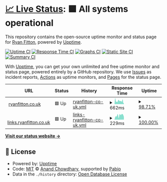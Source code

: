 # [📈 Live Status](https://status.ryanfitton.co.uk): <!--live status--> **🟩 All systems operational**

This repository contains the open-source uptime monitor and status page for [Ryan Fitton](https://ryanfitton.co.uk), powered by [Upptime](https://github.com/upptime/upptime).

[![Uptime CI](https://github.com/ryanfitton/upptime/workflows/Uptime%20CI/badge.svg)](https://github.com/ryanfitton/upptime/actions?query=workflow%3A%22Uptime+CI%22)
[![Response Time CI](https://github.com/ryanfitton/upptime/workflows/Response%20Time%20CI/badge.svg)](https://github.com/ryanfitton/upptime/actions?query=workflow%3A%22Response+Time+CI%22)
[![Graphs CI](https://github.com/ryanfitton/upptime/workflows/Graphs%20CI/badge.svg)](https://github.com/ryanfitton/upptime/actions?query=workflow%3A%22Graphs+CI%22)
[![Static Site CI](https://github.com/ryanfitton/upptime/workflows/Static%20Site%20CI/badge.svg)](https://github.com/ryanfitton/upptime/actions?query=workflow%3A%22Static+Site+CI%22)
[![Summary CI](https://github.com/ryanfitton/upptime/workflows/Summary%20CI/badge.svg)](https://github.com/ryanfitton/upptime/actions?query=workflow%3A%22Summary+CI%22)

With [Upptime](https://upptime.js.org), you can get your own unlimited and free uptime monitor and status page, powered entirely by a GitHub repository. We use [Issues](https://github.com/ryanfitton/upptime/issues) as incident reports, [Actions](https://github.com/ryanfitton/upptime/actions) as uptime monitors, and [Pages](https://status.ryanfitton.co.uk) for the status page.

<!--start: status pages-->
<!-- This summary is generated by Upptime (https://github.com/upptime/upptime) -->
<!-- Do not edit this manually, your changes will be overwritten -->
<!-- prettier-ignore -->
| URL | Status | History | Response Time | Uptime |
| --- | ------ | ------- | ------------- | ------ |
| <img alt="" src="https://icons.duckduckgo.com/ip3/ryanfitton.co.uk.ico" height="13"> [ryanfitton.co.uk](https://ryanfitton.co.uk) | 🟩 Up | [ryanfitton-co-uk.yml](https://github.com/ryanfitton/upptime/commits/HEAD/history/ryanfitton-co-uk.yml) | <details><summary><img alt="Response time graph" src="./graphs/ryanfitton-co-uk/response-time-week.png" height="20"> 662ms</summary><br><a href="https://status.ryanfitton.co.uk/history/ryanfitton-co-uk"><img alt="Response time 689" src="https://img.shields.io/endpoint?url=https%3A%2F%2Fraw.githubusercontent.com%2Fryanfitton%2Fupptime%2FHEAD%2Fapi%2Fryanfitton-co-uk%2Fresponse-time.json"></a><br><a href="https://status.ryanfitton.co.uk/history/ryanfitton-co-uk"><img alt="24-hour response time 228" src="https://img.shields.io/endpoint?url=https%3A%2F%2Fraw.githubusercontent.com%2Fryanfitton%2Fupptime%2FHEAD%2Fapi%2Fryanfitton-co-uk%2Fresponse-time-day.json"></a><br><a href="https://status.ryanfitton.co.uk/history/ryanfitton-co-uk"><img alt="7-day response time 662" src="https://img.shields.io/endpoint?url=https%3A%2F%2Fraw.githubusercontent.com%2Fryanfitton%2Fupptime%2FHEAD%2Fapi%2Fryanfitton-co-uk%2Fresponse-time-week.json"></a><br><a href="https://status.ryanfitton.co.uk/history/ryanfitton-co-uk"><img alt="30-day response time 721" src="https://img.shields.io/endpoint?url=https%3A%2F%2Fraw.githubusercontent.com%2Fryanfitton%2Fupptime%2FHEAD%2Fapi%2Fryanfitton-co-uk%2Fresponse-time-month.json"></a><br><a href="https://status.ryanfitton.co.uk/history/ryanfitton-co-uk"><img alt="1-year response time 689" src="https://img.shields.io/endpoint?url=https%3A%2F%2Fraw.githubusercontent.com%2Fryanfitton%2Fupptime%2FHEAD%2Fapi%2Fryanfitton-co-uk%2Fresponse-time-year.json"></a></details> | <details><summary><a href="https://status.ryanfitton.co.uk/history/ryanfitton-co-uk">98.71%</a></summary><a href="https://status.ryanfitton.co.uk/history/ryanfitton-co-uk"><img alt="All-time uptime 99.63%" src="https://img.shields.io/endpoint?url=https%3A%2F%2Fraw.githubusercontent.com%2Fryanfitton%2Fupptime%2FHEAD%2Fapi%2Fryanfitton-co-uk%2Fuptime.json"></a><br><a href="https://status.ryanfitton.co.uk/history/ryanfitton-co-uk"><img alt="24-hour uptime 96.95%" src="https://img.shields.io/endpoint?url=https%3A%2F%2Fraw.githubusercontent.com%2Fryanfitton%2Fupptime%2FHEAD%2Fapi%2Fryanfitton-co-uk%2Fuptime-day.json"></a><br><a href="https://status.ryanfitton.co.uk/history/ryanfitton-co-uk"><img alt="7-day uptime 98.71%" src="https://img.shields.io/endpoint?url=https%3A%2F%2Fraw.githubusercontent.com%2Fryanfitton%2Fupptime%2FHEAD%2Fapi%2Fryanfitton-co-uk%2Fuptime-week.json"></a><br><a href="https://status.ryanfitton.co.uk/history/ryanfitton-co-uk"><img alt="30-day uptime 99.62%" src="https://img.shields.io/endpoint?url=https%3A%2F%2Fraw.githubusercontent.com%2Fryanfitton%2Fupptime%2FHEAD%2Fapi%2Fryanfitton-co-uk%2Fuptime-month.json"></a><br><a href="https://status.ryanfitton.co.uk/history/ryanfitton-co-uk"><img alt="1-year uptime 99.63%" src="https://img.shields.io/endpoint?url=https%3A%2F%2Fraw.githubusercontent.com%2Fryanfitton%2Fupptime%2FHEAD%2Fapi%2Fryanfitton-co-uk%2Fuptime-year.json"></a></details>
| <img alt="" src="https://icons.duckduckgo.com/ip3/links.ryanfitton.co.uk.ico" height="13"> [links.ryanfitton.co.uk](https://links.ryanfitton.co.uk) | 🟩 Up | [links-ryanfitton-co-uk.yml](https://github.com/ryanfitton/upptime/commits/HEAD/history/links-ryanfitton-co-uk.yml) | <details><summary><img alt="Response time graph" src="./graphs/links-ryanfitton-co-uk/response-time-week.png" height="20"> 229ms</summary><br><a href="https://status.ryanfitton.co.uk/history/links-ryanfitton-co-uk"><img alt="Response time 183" src="https://img.shields.io/endpoint?url=https%3A%2F%2Fraw.githubusercontent.com%2Fryanfitton%2Fupptime%2FHEAD%2Fapi%2Flinks-ryanfitton-co-uk%2Fresponse-time.json"></a><br><a href="https://status.ryanfitton.co.uk/history/links-ryanfitton-co-uk"><img alt="24-hour response time 221" src="https://img.shields.io/endpoint?url=https%3A%2F%2Fraw.githubusercontent.com%2Fryanfitton%2Fupptime%2FHEAD%2Fapi%2Flinks-ryanfitton-co-uk%2Fresponse-time-day.json"></a><br><a href="https://status.ryanfitton.co.uk/history/links-ryanfitton-co-uk"><img alt="7-day response time 229" src="https://img.shields.io/endpoint?url=https%3A%2F%2Fraw.githubusercontent.com%2Fryanfitton%2Fupptime%2FHEAD%2Fapi%2Flinks-ryanfitton-co-uk%2Fresponse-time-week.json"></a><br><a href="https://status.ryanfitton.co.uk/history/links-ryanfitton-co-uk"><img alt="30-day response time 183" src="https://img.shields.io/endpoint?url=https%3A%2F%2Fraw.githubusercontent.com%2Fryanfitton%2Fupptime%2FHEAD%2Fapi%2Flinks-ryanfitton-co-uk%2Fresponse-time-month.json"></a><br><a href="https://status.ryanfitton.co.uk/history/links-ryanfitton-co-uk"><img alt="1-year response time 183" src="https://img.shields.io/endpoint?url=https%3A%2F%2Fraw.githubusercontent.com%2Fryanfitton%2Fupptime%2FHEAD%2Fapi%2Flinks-ryanfitton-co-uk%2Fresponse-time-year.json"></a></details> | <details><summary><a href="https://status.ryanfitton.co.uk/history/links-ryanfitton-co-uk">100.00%</a></summary><a href="https://status.ryanfitton.co.uk/history/links-ryanfitton-co-uk"><img alt="All-time uptime 99.95%" src="https://img.shields.io/endpoint?url=https%3A%2F%2Fraw.githubusercontent.com%2Fryanfitton%2Fupptime%2FHEAD%2Fapi%2Flinks-ryanfitton-co-uk%2Fuptime.json"></a><br><a href="https://status.ryanfitton.co.uk/history/links-ryanfitton-co-uk"><img alt="24-hour uptime 100.00%" src="https://img.shields.io/endpoint?url=https%3A%2F%2Fraw.githubusercontent.com%2Fryanfitton%2Fupptime%2FHEAD%2Fapi%2Flinks-ryanfitton-co-uk%2Fuptime-day.json"></a><br><a href="https://status.ryanfitton.co.uk/history/links-ryanfitton-co-uk"><img alt="7-day uptime 100.00%" src="https://img.shields.io/endpoint?url=https%3A%2F%2Fraw.githubusercontent.com%2Fryanfitton%2Fupptime%2FHEAD%2Fapi%2Flinks-ryanfitton-co-uk%2Fuptime-week.json"></a><br><a href="https://status.ryanfitton.co.uk/history/links-ryanfitton-co-uk"><img alt="30-day uptime 99.95%" src="https://img.shields.io/endpoint?url=https%3A%2F%2Fraw.githubusercontent.com%2Fryanfitton%2Fupptime%2FHEAD%2Fapi%2Flinks-ryanfitton-co-uk%2Fuptime-month.json"></a><br><a href="https://status.ryanfitton.co.uk/history/links-ryanfitton-co-uk"><img alt="1-year uptime 99.95%" src="https://img.shields.io/endpoint?url=https%3A%2F%2Fraw.githubusercontent.com%2Fryanfitton%2Fupptime%2FHEAD%2Fapi%2Flinks-ryanfitton-co-uk%2Fuptime-year.json"></a></details>

<!--end: status pages-->

[**Visit our status website →**](https://status.ryanfitton.co.uk)

## 📄 License

- Powered by: [Upptime](https://github.com/upptime/upptime)
- Code: [MIT](./LICENSE) © [Anand Chowdhary](https://anandchowdhary.com), supported by [Pabio](https://pabio.com)
- Data in the `./history` directory: [Open Database License](https://opendatacommons.org/licenses/odbl/1-0/)

